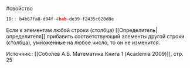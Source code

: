 #свойство 

```javascript
ID:: b4b67fa8-d94f-4bab-de39-f2435c620d8e 
```

Если к элементам любой строки (столбца) [[Определитель|определителя]] прибавить соответствующий элементы другой строки (столбца), умноженные на любое число, то он не изменится.

Источник:: [[Соболев А.Б. Математика Книга 1 (Academia 2009)]], стр. 25